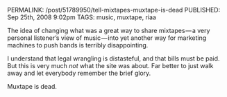PERMALINK: /post/51789950/tell-mixtapes-muxtape-is-dead
PUBLISHED: Sep 25th, 2008 9:02pm
TAGS: music, muxtape, riaa

The idea of changing what was a great way to share mixtapes — a very personal listener’s view of music — into yet another way for marketing machines to push bands is terribly disappointing.

I understand that legal wrangling is distasteful, and that bills must be paid. But this is very much _not_ what the site was about. Far better to just walk away and let everybody remember the brief glory.

Muxtape is dead.
